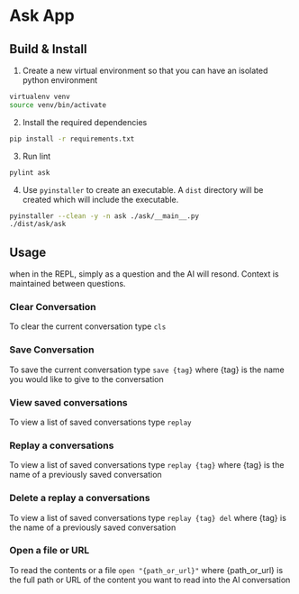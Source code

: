# Ask App

## Build & Install
1. Create a new virtual environment so that you can have an isolated python environment
```sh
virtualenv venv
source venv/bin/activate
```
2. Install the required dependencies
```sh
pip install -r requirements.txt
```

3. Run lint
```sh
pylint ask
```
4. Use `pyinstaller` to create an executable. A `dist` directory will be created which will include the executable.
```sh
pyinstaller --clean -y -n ask ./ask/__main__.py
./dist/ask/ask
```

## Usage
when in the REPL, simply as a question and the AI will resond. Context is maintained between questions.

### Clear Conversation
To clear the current conversation type `cls`

### Save Conversation
To save the current conversation type `save {tag}` where {tag} is the name you would like to give to the conversation

### View saved conversations
To view a list of saved conversations type `replay`

### Replay a conversations
To view a list of saved conversations type `replay {tag}` where {tag} is the name of a previously saved conversation

### Delete a replay a conversations
To view a list of saved conversations type `replay {tag} del` where {tag} is the name of a previously saved conversation

### Open a file or URL
To read the contents or a file `open "{path_or_url}"` where {path_or_url} is the full path or URL of the content you want to read into the AI conversation
